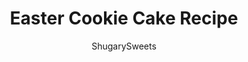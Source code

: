 ---
layout: ../../layouts/MarkdownPostLayout.astro
title: Easter Cookie Cake Recipe
author: ShugarySweets
pubDate: 2021-03-15
description: "Easter Cookie Cake - A buttery sweet cookie cake speckles with pastel M&amp;Ms! With a delicious vanilla frosting, this easy dessert looks picture perfect and tastes even better."
image_url: https://www.shugarysweets.com/wp-content/uploads/2021/03/easter-cookie-cake-facebook.jpg
tags: ["Cookies","American"]
calories: 575
protein: 5
carbohydrates: 76
fats: 30
fiber: 3
ingredients: ["1/2 cup unsalted butter, softened to room temperature","1/2 cup light brown sugar, packed","1/4 cup granulated sugar","1 large egg","1 teaspoon vanilla extract","1 1/4 cup all-purpose flour","1/2 teaspoon baking soda","1/2 teaspoon kosher salt","1 cup semi-sweet chocolate chips","1/4 cup M&M's, pastel","Sprinkles, for garnish","1/3 cup unsalted butter, softened","1 1/2 cups powdered sugar","2 Tablespoons milk","1 teaspoon vanilla extract"]
serves: 8
time: "35 minutes"
prepTime: "10 minutes"
instructions: ["Preheat oven to 350°. Line a 9-inch springform pan with parchment paper. Set aside.","In a medium bowl combine the dry ingredients.","In a large bowl, beat the butter and sugars with an electric mixer on medium speed until light and fluffy.","Add the egg and vanilla and mix until combined.","Slowly add dry ingredients and mix until just combined. Fold in chocolate chips.","Press cookie dough in pan, using fingertips. Press m&m’s evenly spaced into the dough.","Bake for 25-28 minutes until slightly golden.","Allow the cake to cool on a wire rack for 15 minutes and then release from the springform pan. Remove parchment paper and allow to cool completely on wire rack.","While the cookie cake is cooling. Prepare the frosting.","Combine butter with powdered sugar, 1 Tablespoon of mik, and vanilla extract in a medium bowl and mix with an electric mixer until smooth and combined. Add the remaining milk if you want the frosting thinner.","Transfer frosting to a disposable piping bag fitted with a star tip. With gentle pressure pipe the edges of the COOLED cookie cake in a circular scrolling pattern around the cookie. Garnish with sprinkles if desired."]
nutrition: ["575 calories","76 grams carbohydrates","78 milligrams cholesterol","30 grams fat","3 grams fiber","5 grams protein","17 grams saturated fat","278 grams sodium","55 grams sugar","0 grams trans fat","11 grams unsaturated fat"]
---